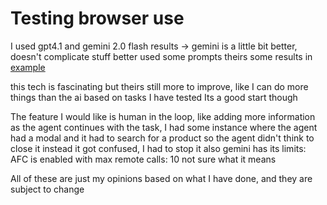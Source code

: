 # Testing browser use  

I used gpt4.1 and gemini 2.0 flash
results -> gemini is a little bit better, doesn't complicate stuff better
used some prompts 
theirs some results in [example](./example_result.py)

this tech is fascinating but theirs still more to improve,
like I can do more things than the ai based on tasks I have tested
Its a good start though

The feature I would like is human in the loop, 
like adding more information as the agent continues with the task,
I had some instance where the agent had a modal and it had to search for a product 
so the agent didn't think to close it instead it got confused, I had to stop it
also gemini has its limits: AFC is enabled with max remote calls: 10
not sure what it means

All of these are just my opinions based on what I have done, and they are subject to change
